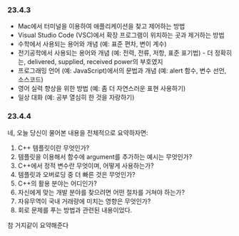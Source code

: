 ### 23.4.3

- Mac에서 터미널을 이용하여 애플리케이션을 찾고 제어하는 방법
- Visual Studio Code (VSC)에서 확장 프로그램이 위치하는 곳과 제거하는 방법
- 수학에서 사용되는 용어와 개념 (예: 표준 편차, 변이 계수)
- 전기공학에서 사용되는 용어와 개념 (예: 전력, 전류, 저항, 표준 표기법) - 더 정확히는, delivered, supplied, received power의 부호였지
- 프로그래밍 언어 (예: JavaScript)에서의 문법과 개념 (예: alert 함수, 변수 선언, 소스코드)
- 영어 실력 향상을 위한 방법 (예: 좀 더 자연스러운 표현 사용하기)
- 일상 대화 (예: 공부 열심히 한 것을 자랑하기)

### 23.4.4

네, 오늘 당신이 물어본 내용을 전체적으로 요약하자면:

1. C++ 템플릿이란 무엇인가?
2. 템플릿을 이용해서 함수에 argument를 추가하는 예시는 무엇인가?
3. C++에서 정적 변수란 무엇이며, 어떻게 사용하는가?
4. 템플릿과 오버로딩 중 더 빠른 것은 무엇인가?
5. C++의 활용 분야는 어디인가?
6. 자신에게 맞는 개발 분야를 찾으려면 어떤 절차를 거쳐야 하는가?
7. 자유무역이 국내 거래량에 미치는 영향은 무엇인가?
8. 회로 문제를 푸는 방법과 관련된 내용이었다.

참 거지같이 요약해준다